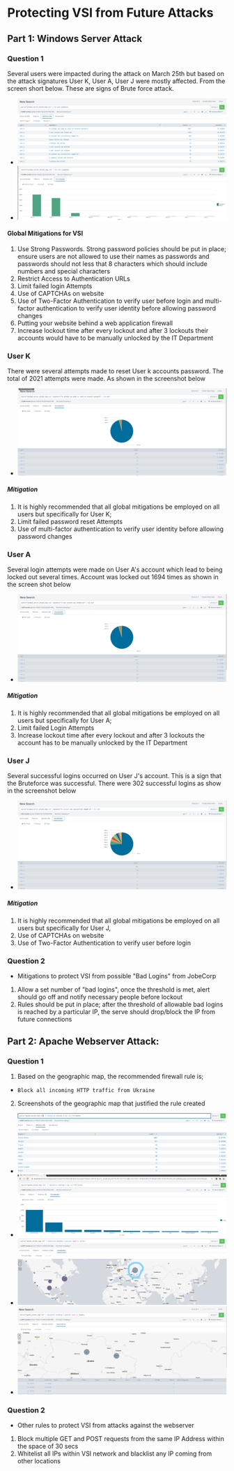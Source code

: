 # Protecting VSI from Future Attacks
## Part 1: Windows Server Attack

### Question 1
Several users were impacted during the attack on March 25th but based on the attack signatures User K, User A, User J were mostly affected. From the screen short below. These are signs of Brute force attack.
- ![alt_text](HW19/image01.png)
- ![alt_text](HW19/image1.png)
#### Global Mitigations for VSI
1. Use Strong Passwords. Strong password policies should be put in place; ensure users are not allowed to use their names as passwords and passwords should not less that 8 characters which should include numbers and special characters
2. Restrict Access to Authentication URLs
3. Limit failed login Attempts 
4. Use of CAPTCHAs on website
5. Use of Two-Factor Authentication to verify user before login and multi-factor authentication to verify user identity before allowing password changes
6. Putting your website behind a web application firewall
7. Increase lockout time after every lockout and after 3 lockouts their accounts would have to be manually unlocked by the IT Department

### User K
There were several attempts made to reset User k accounts password. The total of 2021 attempts were made. As shown in the screenshot below
- ![alt_text](HW19/image5.png)
##### Mitigation
1. It is highly recommended that all global mitigations be employed on all users but specifically for User K;
2. Limit failed password reset Attempts 
3. Use of multi-factor authentication to verify user identity before allowing password changes

### User A
Several login attempts were made on User A's account which lead to being locked out several times. Account was locked out 1694 times as shown in the screen shot below
- ![alt_text](HW19/image6.png)
##### Mitigation
1. It is highly recommended that all global mitigations be employed on all users but specifically for User A; 
2. Limit failed Login Attempts 
3. Increase lockout time after every lockout and after 3 lockouts the account has to be manually unlocked by the IT Department

### User J
Several successful logins occurred on User J's account. This is a sign that the Bruteforce was successful. There were 302 successful logins as show in the screenshot below
- ![alt_text](HW19/image7.png)
##### Mitigation 
1. It is highly recommended that all global mitigations be employed on all users but specifically for User J, 
2. Use of CAPTCHAs on website 
3. Use of Two-Factor Authentication to verify user before login

### Question 2
* Mitigations to protect VSI from possible "Bad Logins" from JobeCorp
1. Allow a set number of "bad logins", once the threshold is met, alert should go off and notify necessary people before lockout
2. Rules should be put in place; after the threshold of allowable bad logins is reached by a particular IP, the serve should drop/block the IP from future connections

## Part 2: Apache Webserver Attack:

### Question 1
1. Based on the geographic map, the recommended firewall rule is;
* `Block all incoming HTTP traffic from Ukraine`
2. Screenshots of the geographic map that justified the rule created
- ![alt_text](HW19/image2.png)
- ![alt_text](HW19/image3.png)
- ![alt_text](HW19/image4.jpg)
- ![alt_text](HW19/image8.png)

### Question 2
* Other rules to protect VSI from attacks against the webserver
1. Block multiple GET and POST requests from the same IP Address within the space of 30 secs
2. Whitelist all IPs within VSI network and blacklist any IP coming from other locations
